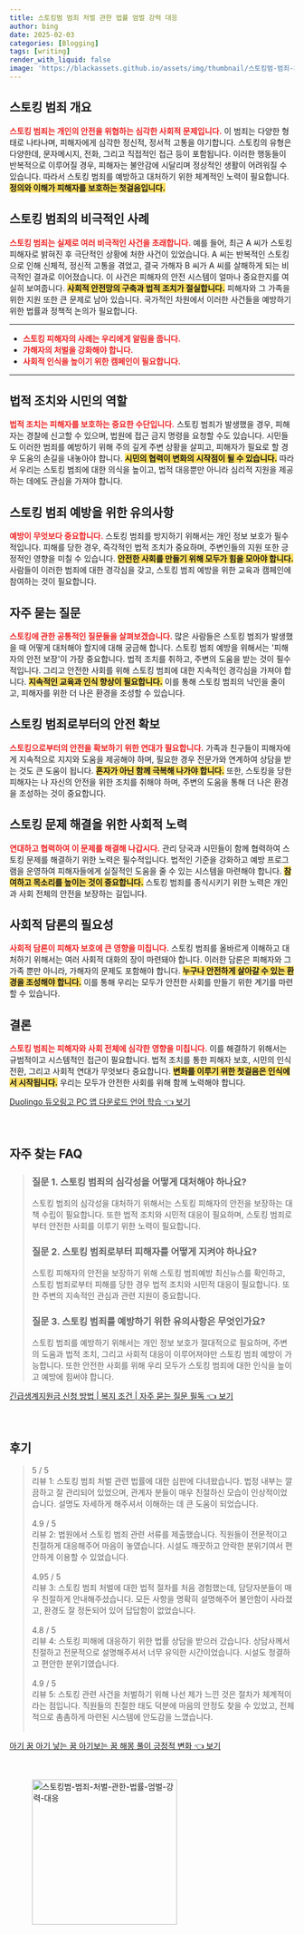 ```yaml
---
title: 스토킹범 범죄 처벌 관한 법률 엄벌 강력 대응
author: bing
date: 2025-02-03
categories: [Blogging]
tags: [writing]
render_with_liquid: false
image: 'https://blackassets.github.io/assets/img/thumbnail/스토킹범-범죄-처벌-관한-법률-엄벌-강력-대응.webp'
---
```



<h2 id='스토킹 범죄 개요'>스토킹 범죄 개요</h2>

<p><b><span style="color: #ee2323;">스토킹 범죄는 개인의 안전을 위협하는 심각한 사회적 문제입니다.</span></b> 이 범죄는 다양한 형태로 나타나며, 피해자에게 심각한 정신적, 정서적 고통을 야기합니다. 스토킹의 유형은 다양한데, 문자메시지, 전화, 그리고 직접적인 접근 등이 포함됩니다. 이러한 행동들이 반복적으로 이루어질 경우, 피해자는 불안감에 시달리며 정상적인 생활이 어려워질 수 있습니다. 따라서 스토킹 범죄를 예방하고 대처하기 위한 체계적인 노력이 필요합니다. <b><span style="background-color: #ffe066;">정의와 이해가 피해자를 보호하는 첫걸음입니다.</span></b></p>

<h2 id='스토킹 범죄의 비극적인 사례'>스토킹 범죄의 비극적인 사례</h2>

<p><b><span style="color: #ee2323;">스토킹 범죄는 실제로 여러 비극적인 사건을 초래합니다.</span></b> 예를 들어, 최근 A 씨가 스토킹 피해자로 밝혀진 후 극단적인 상황에 처한 사건이 있었습니다. A 씨는 반복적인 스토킹으로 인해 신체적, 정신적 고통을 겪었고, 결국 가해자 B 씨가 A 씨를 살해하게 되는 비극적인 결과로 이어졌습니다. 이 사건은 피해자의 안전 시스템이 얼마나 중요한지를 여실히 보여줍니다. <b><span style="background-color: #ffe066;">사회적 안전망의 구축과 법적 조치가 절실합니다.</span></b> 피해자와 그 가족을 위한 지원 또한 큰 문제로 남아 있습니다. 국가적인 차원에서 이러한 사건들을 예방하기 위한 법률과 정책적 논의가 필요합니다.</p>

<hr />

<ul>
    <li><b><span style="color: #ee2323;">스토킹 피해자의 사례는 우리에게 알림을 줍니다.</span></b></li>
    <li><b><span style="color: #ee2323;">가해자의 처벌을 강화해야 합니다.</span></b></li>
    <li><b><span style="color: #ee2323;">사회적 인식을 높이기 위한 캠페인이 필요합니다.</span></b></li>
</ul>

<hr />

<h2 id='법적 조치와 시민의 역할'>법적 조치와 시민의 역할</h2>

<p><b><span style="color: #ee2323;">법적 조치는 피해자를 보호하는 중요한 수단입니다.</span></b> 스토킹 범죄가 발생했을 경우, 피해자는 경찰에 신고할 수 있으며, 법원에 접근 금지 명령을 요청할 수도 있습니다. 시민들도 이러한 범죄를 예방하기 위해 주의 깊게 주변 상황을 살피고, 피해자가 필요로 할 경우 도움의 손길을 내놓아야 합니다. <b><span style="background-color: #ffe066;">시민의 협력이 변화의 시작점이 될 수 있습니다.</span></b> 따라서 우리는 스토킹 범죄에 대한 의식을 높이고, 법적 대응뿐만 아니라 심리적 지원을 제공하는 데에도 관심을 가져야 합니다.</p>

<h2 id='스토킹 범죄 예방을 위한 유의사항'>스토킹 범죄 예방을 위한 유의사항</h2>

<p><b><span style="color: #ee2323;">예방이 무엇보다 중요합니다.</span></b> 스토킹 범죄를 방지하기 위해서는 개인 정보 보호가 필수적입니다. 피해를 당한 경우, 즉각적인 법적 조치가 중요하며, 주변인들의 지원 또한 긍정적인 영향을 미칠 수 있습니다. <b><span style="background-color: #ffe066;">안전한 사회를 만들기 위해 모두가 힘을 모아야 합니다.</span></b> 사람들이 이러한 범죄에 대한 경각심을 갖고, 스토킹 범죄 예방을 위한 교육과 캠페인에 참여하는 것이 필요합니다.</p>

<h2 id='자주 묻는 질문'>자주 묻는 질문</h2>

<p><b><span style="color: #ee2323;">스토킹에 관한 공통적인 질문들을 살펴보겠습니다.</span></b> 많은 사람들은 스토킹 범죄가 발생했을 때 어떻게 대처해야 할지에 대해 궁금해 합니다. 스토킹 범죄 예방을 위해서는 '피해자의 안전 보장'이 가장 중요합니다. 법적 조치를 취하고, 주변의 도움을 받는 것이 필수적입니다. 그리고 안전한 사회를 위해 스토킹 범죄에 대한 지속적인 경각심을 가져야 합니다. <b><span style="background-color: #ffe066;">지속적인 교육과 인식 향상이 필요합니다.</span></b> 이를 통해 스토킹 범죄의 낙인을 줄이고, 피해자를 위한 더 나은 환경을 조성할 수 있습니다.</p>

<h2 id='스토킹 범죄로부터의 안전 확보'>스토킹 범죄로부터의 안전 확보</h2>

<p><b><span style="color: #ee2323;">스토킹으로부터의 안전을 확보하기 위한 연대가 필요합니다.</span></b> 가족과 친구들이 피해자에게 지속적으로 지지와 도움을 제공해야 하며, 필요한 경우 전문가와 연계하여 상담을 받는 것도 큰 도움이 됩니다. <b><span style="background-color: #ffe066;">혼자가 아닌 함께 극복해 나가야 합니다.</span></b> 또한, 스토킹을 당한 피해자는 나 자신의 안전을 위한 조치를 취해야 하며, 주변의 도움을 통해 더 나은 환경을 조성하는 것이 중요합니다. </p>

<h2 id='스토킹 문제 해결을 위한 사회적 노력'>스토킹 문제 해결을 위한 사회적 노력</h2>

<p><b><span style="color: #ee2323;">연대하고 협력하여 이 문제를 해결해 나갑시다.</span></b> 관리 당국과 시민들이 함께 협력하여 스토킹 문제를 해결하기 위한 노력은 필수적입니다. 법적인 기준을 강화하고 예방 프로그램을 운영하여 피해자들에게 실질적인 도움을 줄 수 있는 시스템을 마련해야 합니다. <b><span style="background-color: #ffe066;">참여하고 목소리를 높이는 것이 중요합니다.</span></b> 스토킹 범죄를 종식시키기 위한 노력은 개인과 사회 전체의 안전을 보장하는 길입니다.</p>

<h2 id='사회적 담론의 필요성'>사회적 담론의 필요성</h2>

<p><b><span style="color: #ee2323;">사회적 담론이 피해자 보호에 큰 영향을 미칩니다.</span></b> 스토킹 범죄를 올바르게 이해하고 대처하기 위해서는 여러 사회적 대화의 장이 마련돼야 합니다. 이러한 담론은 피해자와 그 가족 뿐만 아니라, 가해자의 문제도 포함해야 합니다. <b><span style="background-color: #ffe066;">누구나 안전하게 살아갈 수 있는 환경을 조성해야 합니다.</span></b> 이를 통해 우리는 모두가 안전한 사회를 만들기 위한 계기를 마련할 수 있습니다.</p>

<h2 id='결론'>결론</h2>

<p><b><span style="color: #ee2323;">스토킹 범죄는 피해자와 사회 전체에 심각한 영향을 미칩니다.</span></b> 이를 해결하기 위해서는 규범적이고 시스템적인 접근이 필요합니다. 법적 조치를 통한 피해자 보호, 시민의 인식 전환, 그리고 사회적 연대가 무엇보다 중요합니다. <b><span style="background-color: #ffe066;">변화를 이루기 위한 첫걸음은 인식에서 시작됩니다.</span></b> 우리는 모두가 안전한 사회를 위해 함께 노력해야 합니다.</p>


<p><a class="click-button" title="Duolingo 듀오링고 PC 앱 다운로드 언어 학습" href="https://blackassets.github.io/posts/Duolingo-%EB%93%80%EC%98%A4%EB%A7%81%EA%B3%A0-PC-%EC%95%B1-%EB%8B%A4%EC%9A%B4%EB%A1%9C%EB%93%9C-%EC%96%B8%EC%96%B4-%ED%95%99%EC%8A%B5/" rel="dofollow">Duolingo 듀오링고 PC 앱 다운로드 언어 학습 👈 보기</a></p><br>
<h2 id='자주_찾는_FAQ'>자주 찾는 FAQ</h2>
<div itemscope="" itemtype="https://schema.org/FAQPage"> 
<blockquote> 
<div itemscope="" itemprop="mainEntity" itemtype="https://schema.org/Question"> 
<h3 itemprop="name">질문 1. 스토킹 범죄의 심각성을 어떻게 대처해야 하나요?</h3> 
<div itemscope="" itemprop="acceptedAnswer" itemtype="https://schema.org/Answer"> 
<span itemprop="text"> 
<p>스토킹 범죄의 심각성을 대처하기 위해서는 스토킹 피해자의 안전을 보장하는 대책 수립이 필요합니다. 또한 법적 조치와 시민적 대응이 필요하며, 스토킹 범죄로부터 안전한 사회를 이루기 위한 노력이 필요합니다.</p> 
</span> 
</div> 
</div> 

<div itemscope="" itemprop="mainEntity" itemtype="https://schema.org/Question"> 
<h3 itemprop="name">질문 2. 스토킹 범죄로부터 피해자를 어떻게 지켜야 하나요?</h3> 
<div itemscope="" itemprop="acceptedAnswer" itemtype="https://schema.org/Answer"> 
<span itemprop="text"> 
<p>스토킹 피해자의 안전을 보장하기 위해 스토킹 범죄예방 최신뉴스를 확인하고, 스토킹 범죄로부터 피해를 당한 경우 법적 조치와 시민적 대응이 필요합니다. 또한 주변의 지속적인 관심과 관련 지원이 중요합니다.</p> 
</span> 
</div> 
</div> 

<div itemscope="" itemprop="mainEntity" itemtype="https://schema.org/Question"> 
<h3 itemprop="name">질문 3. 스토킹 범죄를 예방하기 위한 유의사항은 무엇인가요?</h3> 
<div itemscope="" itemprop="acceptedAnswer" itemtype="https://schema.org/Answer"> 
<span itemprop="text"> 
<p>스토킹 범죄를 예방하기 위해서는 개인 정보 보호가 절대적으로 필요하며, 주변의 도움과 법적 조치, 그리고 사회적 대응이 이루어져야만 스토킹 범죄 예방이 가능합니다. 또한 안전한 사회를 위해 우리 모두가 스토킹 범죄에 대한 인식을 높이고 예방에 힘써야 합니다.</p> 
</span> 
</div> 
</div> 
</blockquote> 
</div>
<p><a class="click-button" title="긴급생계지원금 신청 방법 | 복지 조건 | 자주 묻는 질문 필독" href="https://blackassets.github.io/posts/%EA%B8%B4%EA%B8%89%EC%83%9D%EA%B3%84%EC%A7%80%EC%9B%90%EA%B8%88-%EC%8B%A0%EC%B2%AD-%EB%B0%A9%EB%B2%95-%EB%B3%B5%EC%A7%80-%EC%A1%B0%EA%B1%B4-%EC%9E%90%EC%A3%BC-%EB%AC%BB%EB%8A%94-%EC%A7%88%EB%AC%B8-%ED%95%84%EB%8F%85/" rel="dofollow">긴급생계지원금 신청 방법 | 복지 조건 | 자주 묻는 질문 필독 👈 보기</a></p><br>
<h2 id='후기'>후기</h2>
<div itemscope itemtype="https://schema.org/Product">
  <blockquote>
  <div itemprop="review" itemscope itemtype="https://schema.org/Review">
      <div itemprop="reviewRating" itemscope itemtype="https://schema.org/Rating"> <span itemprop="ratingValue">5</span> / <span itemprop="bestRating">5</span> </div>
      <span itemprop="reviewBody">리뷰 1: 스토킹 범죄 처벌 관련 법률에 대한 심판에 다녀왔습니다. 법정 내부는 깔끔하고 잘 관리되어 있었으며, 관계자 분들이 매우 친절하신 모습이 인상적이었습니다. 설명도 자세하게 해주셔서 이해하는 데 큰 도움이 되었습니다.</span>
  </div>
  <br>
  <div itemprop="review" itemscope itemtype="https://schema.org/Review">
      <div itemprop="reviewRating" itemscope itemtype="https://schema.org/Rating"> <span itemprop="ratingValue">4.9</span> / <span itemprop="bestRating">5</span> </div>
      <span itemprop="reviewBody">리뷰 2: 법원에서 스토킹 범죄 관련 서류를 제출했습니다. 직원들이 전문적이고 친절하게 대응해주어 마음이 놓였습니다. 시설도 깨끗하고 안락한 분위기여서 편안하게 이용할 수 있었습니다.</span>
  </div>
  <br>
  <div itemprop="review" itemscope itemtype="https://schema.org/Review">
      <div itemprop="reviewRating" itemscope itemtype="https://schema.org/Rating"> <span itemprop="ratingValue">4.95</span> / <span itemprop="bestRating">5</span> </div>
      <span itemprop="reviewBody">리뷰 3: 스토킹 범죄 처벌에 대한 법적 절차를 처음 경험했는데, 담당자분들이 매우 친절하게 안내해주셨습니다. 모든 사항을 명확히 설명해주어 불안함이 사라졌고, 환경도 잘 정돈되어 있어 답답함이 없었습니다.</span>
  </div>
  <br>
  <div itemprop="review" itemscope itemtype="https://schema.org/Review">
      <div itemprop="reviewRating" itemscope itemtype="https://schema.org/Rating"> <span itemprop="ratingValue">4.8</span> / <span itemprop="bestRating">5</span> </div>
      <span itemprop="reviewBody">리뷰 4: 스토킹 피해에 대응하기 위한 법률 상담을 받으러 갔습니다. 상담사께서 친절하고 전문적으로 설명해주셔서 너무 유익한 시간이었습니다. 시설도 청결하고 편안한 분위기였습니다.</span>
  </div>
  <br>
  <div itemprop="review" itemscope itemtype="https://schema.org/Review">
      <div itemprop="reviewRating" itemscope itemtype="https://schema.org/Rating"> <span itemprop="ratingValue">4.9</span> / <span itemprop="bestRating">5</span> </div>
      <span itemprop="reviewBody">리뷰 5: 스토킹 관련 사건을 처벌하기 위해 나선 제가 느낀 것은 절차가 체계적이라는 점입니다. 직원들의 친절한 태도 덕분에 마음의 안정도 찾을 수 있었고, 전체적으로 촘촘하게 마련된 시스템에 안도감을 느꼈습니다.</span>
  </div>
  <br>
  </blockquote>
</div>
<p><a class="click-button" title="아기 꿈 아기 낳는 꿈 아기보는 꿈 해몽 풀이 긍정적 변화" href="https://blackassets.github.io/posts/%EC%95%84%EA%B8%B0-%EA%BF%88-%EC%95%84%EA%B8%B0-%EB%82%B3%EB%8A%94-%EA%BF%88-%EC%95%84%EA%B8%B0%EB%B3%B4%EB%8A%94-%EA%BF%88-%ED%95%B4%EB%AA%BD-%ED%92%80%EC%9D%B4-%EA%B8%8D%EC%A0%95%EC%A0%81-%EB%B3%80%ED%99%94/" rel="dofollow">아기 꿈 아기 낳는 꿈 아기보는 꿈 해몽 풀이 긍정적 변화 👈 보기</a></p><br>
<figure class="image"><img src="https://blackassets.github.io/assets/img/thumbnail/스토킹범-범죄-처벌-관한-법률-엄벌-강력-대응.webp" alt="스토킹범-범죄-처벌-관한-법률-엄벌-강력-대응" width="256" height="256"></figure>